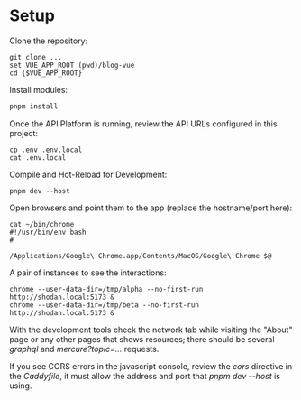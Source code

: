 # Setup
Clone the repository:
```shell
git clone ...
set VUE_APP_ROOT (pwd)/blog-vue
cd {$VUE_APP_ROOT}
```

Install modules:
```sh
pnpm install
```

Once the API Platform is running, review the API URLs configured in this project:
```shell
cp .env .env.local
cat .env.local
```
Compile and Hot-Reload for Development:
```shell
pnpm dev --host
```
Open browsers and point them to the app (replace the hostname/port here):
```shell
cat ~/bin/chrome
#!/usr/bin/env bash
#

/Applications/Google\ Chrome.app/Contents/MacOS/Google\ Chrome $@
```
A pair of instances to see the interactions:
```shell
chrome --user-data-dir=/tmp/alpha --no-first-run http://shodan.local:5173 &
chrome --user-data-dir=/tmp/beta --no-first-run http://shodan.local:5173 &
```

With the development tools check the network tab while visiting the "About" page or any other pages that shows resources; there should be several _graphql_ and  _mercure?topic=..._ requests.

If you see CORS errors in the javascript console, review the _cors_ directive in the _Caddyfile_, it must allow the address and port that _pnpm dev --host_ is using.
